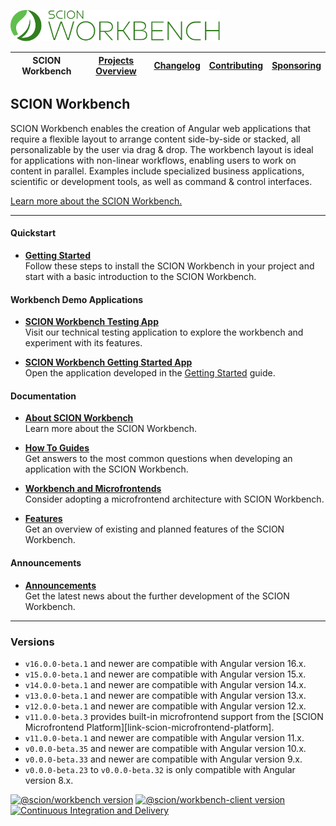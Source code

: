 <a href="/README.md"><img src="/resources/branding/scion-workbench-banner.svg" height="50" alt="SCION Workbench"></a>

| SCION Workbench | [Projects Overview][menu-projects-overview] | [Changelog][menu-changelog] | [Contributing][menu-contributing] | [Sponsoring][menu-sponsoring] |  
| --- | --- | --- | --- | --- |

## SCION Workbench

SCION Workbench enables the creation of Angular web applications that require a flexible layout to arrange content side-by-side or stacked, all personalizable by the user via drag & drop. The workbench layout is ideal for applications with non-linear workflows, enabling users to work on content in parallel. Examples include specialized business applications, scientific or development tools, as well as command & control interfaces.

[Learn more about the SCION Workbench.][link-overview]

***

#### Quickstart

- [**Getting Started**][link-getting-started]\
  Follow these steps to install the SCION Workbench in your project and start with a basic introduction to the SCION Workbench.

#### Workbench Demo Applications

- [**SCION Workbench Testing App**][link-testing-app]\
  Visit our technical testing application to explore the workbench and experiment with its features.

- [**SCION Workbench Getting Started App**][link-getting-started-app]\
  Open the application developed in the [Getting Started][link-getting-started] guide.

#### Documentation

- [**About SCION Workbench**][link-overview]\
  Learn more about the SCION Workbench.

- [**How To Guides**][link-howto]\
  Get answers to the most common questions when developing an application with the SCION Workbench.

- [**Workbench and Microfrontends**][link-microfrontend-integration]\
  Consider adopting a microfrontend architecture with SCION Workbench.

- [**Features**][link-features]\
  Get an overview of existing and planned features of the SCION Workbench.

#### Announcements  

- [**Announcements**][link-announcements]\
  Get the latest news about the further development of the SCION Workbench.

***

### Versions
- `v16.0.0-beta.1` and newer are compatible with Angular version 16.x.
- `v15.0.0-beta.1` and newer are compatible with Angular version 15.x.
- `v14.0.0-beta.1` and newer are compatible with Angular version 14.x.
- `v13.0.0-beta.1` and newer are compatible with Angular version 13.x.
- `v12.0.0-beta.1` and newer are compatible with Angular version 12.x.
- `v11.0.0-beta.3` provides built-in microfrontend support from the [SCION Microfrontend Platform][link-scion-microfrontend-platform].
- `v11.0.0-beta.1` and newer are compatible with Angular version 11.x.
- `v0.0.0-beta.35` and newer are compatible with Angular version 10.x.
- `v0.0.0-beta.33` and newer are compatible with Angular version 9.x.
- `v0.0.0-beta.23` to `v0.0.0-beta.32` is only compatible with Angular version 8.x.

[![@scion/workbench version](https://img.shields.io/npm/v/@scion/workbench/latest?label=%40scion%2Fworkbench)][link-workbench-download]
[![@scion/workbench-client version](https://img.shields.io/npm/v/@scion/workbench-client/latest?label=%40scion%2Fworkbench-client)][link-workbench-client-download]
[![Continuous Integration and Delivery][link-github-actions-workflow:status]][link-github-actions-workflow]

[link-workbench-download]: https://www.npmjs.com/package/@scion/workbench
[link-workbench-client-download]: https://www.npmjs.com/package/@scion/workbench-client
[link-github-actions-workflow]: https://github.com/SchweizerischeBundesbahnen/scion-workbench/actions
[link-github-actions-workflow:status]: https://github.com/SchweizerischeBundesbahnen/scion-workbench/workflows/Continuous%20Integration%20and%20Delivery/badge.svg?branch=master&event=push

[link-overview]: /docs/site/overview.md
[link-microfrontend-integration]: /docs/site/microfrontend-integration.md
[link-getting-started]: /docs/site/getting-started.md
[link-howto]: /docs/site/howto/how-to.md
[link-demo-app]: https://schweizerischebundesbahnen.github.io/scion-workbench-demo/#/(view.24:person/64//view.22:person/32//view.5:person/79//view.3:person/15//view.2:person/38//view.1:person/66//activity:person-list)?viewgrid=eyJpZCI6MSwic2FzaDEiOlsidmlld3BhcnQuMSIsInZpZXcuMSIsInZpZXcuMiIsInZpZXcuMSJdLCJzYXNoMiI6eyJpZCI6Miwic2FzaDEiOlsidmlld3BhcnQuMiIsInZpZXcuMyIsInZpZXcuMyJdLCJzYXNoMiI6eyJpZCI6Mywic2FzaDEiOlsidmlld3BhcnQuNCIsInZpZXcuMjQiLCJ2aWV3LjI0Il0sInNhc2gyIjpbInZpZXdwYXJ0LjMiLCJ2aWV3LjIyIiwidmlldy41Iiwidmlldy4yMiJdLCJzcGxpdHRlciI6MC41MTk0Mzg0NDQ5MjQ0MDY2LCJoc3BsaXQiOmZhbHNlfSwic3BsaXR0ZXIiOjAuNTU5NDI0MzI2ODMzNzk3NSwiaHNwbGl0Ijp0cnVlfSwic3BsaXR0ZXIiOjAuMzIyNjI3NzM3MjI2Mjc3MywiaHNwbGl0IjpmYWxzZX0%3D
[link-testing-app]: https://scion-workbench-testing-app.vercel.app
[link-getting-started-app]: https://scion-workbench-getting-started.vercel.app
[link-features]: /docs/site/features.md
[link-announcements]: /docs/site/announcements.md

[menu-home]: /README.md
[menu-projects-overview]: /docs/site/projects-overview.md
[menu-changelog]: /docs/site/changelog.md
[menu-contributing]: /CONTRIBUTING.md
[menu-sponsoring]: /docs/site/sponsoring.md

